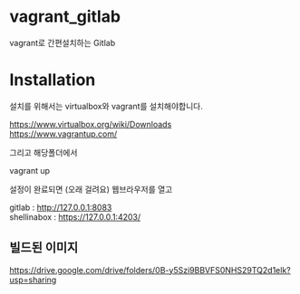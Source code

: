# vagrant_gitlab
vagrant로 간편설치하는 Gitlab

# Installation
설치를 위해서는 virtualbox와 vagrant를 설치해야합니다.

https://www.virtualbox.org/wiki/Downloads  
https://www.vagrantup.com/

그리고 해당폴더에서 

vagrant up

설정이 완료되면 (오래 걸려요) 웹브라우저를 열고 
 
gitlab : http://127.0.0.1:8083  
shellinabox : https://127.0.0.1:4203/  

## 빌드된 이미지

https://drive.google.com/drive/folders/0B-y5Szi9BBVFS0NHS29TQ2d1elk?usp=sharing
